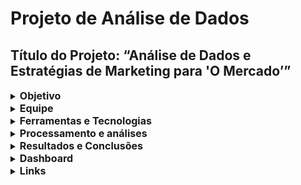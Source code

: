 # Projeto de Análise de Dados

## Título do Projeto: “Análise de Dados e Estratégias de Marketing para 'O Mercado’”

  <details>
  <summary><strong style="font-size: 16px;">Objetivo</strong></summary> 
    
  O objetivo principal deste projeto é analisar o comportamento de compra dos clientes da loja 'O Mercado', que atua no ramo de produtos alimentícios importados, visando identificar padrões de consumo, segmentar a base de clientes e propor estratégias eficazes para aumentar a fidelização, o engajamento e a lucratividade da empresa. A análise busca responder ao desafio da loja em reter seus clientes e se adaptar às novas preferências dos consumidores.

  </details>
  
  <details>
  <summary><strong style="font-size: 16px;">Equipe</strong></summary>
    
  Cassia Silva

  </details>
  
  <details>
  <summary><strong style="font-size: 16px;">Ferramentas e Tecnologias</strong></summary>

  Google Sheets: tratamento, limpeza, organização, construção de dashboards visuais e análise exploratória dos dados.
  Looker Studio: construção de dashboards visuais e relatórios interativos.
  Tabelas Dinâmicas: para cruzamento e segmentação de informações demográficas e comportamentais.
  Funções e fórmulas do Excel/Sheets: como FILTER, QUERY, IMPORTRANGE, UNIQUE, SEERRO, CONT.SE, PROCV, DATADIF, SOMA, MÉDIA, ÉCÉL.VAZIA, IFS, SE, SE.OU, SE.E, MAXIFS, MAIOR, QUARTIL, 
  CONCATENA.

  </details>
  
  <details>
  <summary><strong style="font-size: 16px;">Processamento e análises</strong></summary>
    
  Os dados brutos foram inicialmente integrados no Google Sheets a partir de três planilhas, passando por um processo de limpeza, organização e padronização. Foram tratadas através de 
  fórmulas as informações duplicadas, campos nulos e estruturadas variáveis como idade, faixa etária, renda média e intervalos entre compras.
  Aplicou-se a metodologia RFM (Recência, Frequência e Valor) para segmentar os clientes com base em seu comportamento de compra. Essa segmentação foi cruzada com dados demográficos como 
  estado civil, filhos, nível de escolaridade, idade e resposta a campanhas de marketing, utilizando fórmulas e tabelas dinâmicas.
  A média entre compras e transações mensais também foram calculadas para análise de engajamento ao longo do tempo.

  </details>
  
  <details>
  <summary><strong style="font-size: 16px;">Resultados e Conclusões</strong></summary>
    
  63% da base de clientes está inativa, revelando falhas na retenção e engajamento.
  A maioria dos melhores clientes são adultos entre 40 e 70 anos, casados, com filhos e renda média-alta.
  A resposta às campanhas de marketing foi baixa — mesmo entre os grupos mais lucrativos.
  O canal online tem menor fidelização que a loja física, apontando para uma necessidade de melhoria na experiência digital.
  A falta de segmentação nas campanhas foi um fator-chave para o baixo retorno sobre o investimento em marketing.
  A partir dessa análise, foram definidas ações estratégicas como:
  Segmentação de campanhas com base no perfil RFM e dados demográficos;
  Ações de reativação voltadas aos clientes em risco;
  Melhoria da experiência digital;
  Monitoramento contínuo da frequência de compra para antecipar perdas.
  Limitações/Próximos Passos: Nem todos os campos estavam completos, o que pode limitar a análise mais refinada de alguns perfis de clientes.
  O sistema de pontuação RFM poderia ser complementado com indicadores de satisfação ou comportamento digital (como cliques em campanhas).
  Como próximos passos, recomenda-se:
- 🛍️ 1. Melhorar a Experiência do Cliente
  Criar programas de fidelidade personalizados.
  Personalizar o e-commerce com base no perfil de compra.
  Oferecer recomendações automáticas usando RFM e preferências.
  Incentivar clientes presenciais a usarem o canal online com cupons exclusivos.
- 📈 2. Segmentar e Otimizar Campanhas
  Dividir campanhas por perfil RFM, idade e presença de filhos.
  Testar diferentes mensagens para cada público.
  Usar testes A/B para descobrir o que mais engaja.
  Redirecionar a verba para os grupos com melhor retorno.
- 🔁 3. Reativar Clientes Inativos
  Identificar clientes que já foram valiosos e estão inativos.
  Criar campanhas específicas para reaproximá-los.
- 🔎 4. Acompanhar e Aprender com os Dados
  Monitorar resultados com dashboards dinâmicos.
  Realizar pesquisas e entrevistas para entender melhor os clientes.
  Analisar padrões por localização, se houver dados de CEP.
- 🔗 5. Integrar e Automatizar
  Unificar dados nas plataformas de e-commerce e CRM para garantir ações consistentes e automatizadas.

  </details>
  
  <details>
  <summary><strong style="font-size: 16px;">Dashboard</strong></summary>
    
 ![Image](https://github.com/user-attachments/assets/a2303469-d0a7-4207-84a1-95fecf36fe4e)

  </details>
  
  <details>
  <summary><strong style="font-size: 16px;">Links</strong></summary>

  - [Dashboard](https://lookerstudio.google.com/s/inw1JAff4GI)
  - [Apresentação Google Slide](https://docs.google.com/presentation/d/1W5Sm9oo71Yjt9K5Q4cSMeyNJV32YzOvPQ-r0dZPGsEw/edit?usp=sharing)
